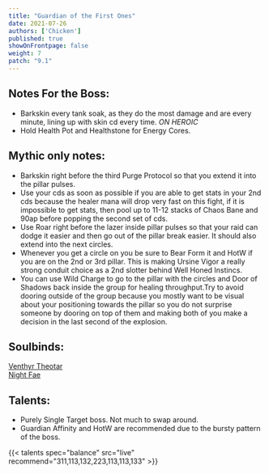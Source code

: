 ```yaml
---
title: "Guardian of the First Ones"
date: 2021-07-26
authors: ['Chicken']
published: true
showOnFrontpage: false
weight: 7
patch: "9.1"
---
```



## Notes For the Boss:
- Barkskin every tank soak, as they do the most damage and are every minute, lining up with skin cd every time. *ON HEROIC*
- Hold Health Pot and Healthstone for Energy Cores.

## Mythic only notes:
- Barkskin right before the third Purge Protocol so that you extend it into the pillar pulses.
- Use your cds as soon as possible if you are able to get stats in your 2nd cds because the healer mana will drop very fast on this fight, if it is impossible to get stats, then pool up to 11-12 stacks of Chaos Bane and 90ap before popping the second set of cds.
- Use Roar right before the lazer inside pillar pulses so that your raid can dodge it easier and then go out of the pillar break easier. It should also extend into the next circles.
- Whenever you get a circle on you be sure to Bear Form it and HotW if you are on the 2nd or 3rd pillar. This is making Ursine Vigor a really strong conduit choice as a 2nd slotter behind Well Honed Instincs.
- You can use Wild Charge to go to the pillar with the circles and Door of Shadows back inside the group for healing throughput.Try to avoid dooring outside of the group because you mostly want to be visual about your positioning towards the pillar so you do not surprise someone by dooring on top of them and making both of you make a decision in the last second of the explosion.

## Soulbinds:
[Venthyr Theotar](https://ptr.wowhead.com/soulbind-calc/venthyr/theotar-the-mad-duke/druid/AwCWb74CBTUgCBU1yggSBTWHCCUy4ggjBTJJCBV2AAg1MjwI)
<br>[Night Fae](https://ptr.wowhead.com/soulbind-calc/night-fae/niya/druid/AwCW5b4CBTXKCCU1IAgTBTXGCBUy5AglMuIIIhUySQglMjwI)

## Talents:

- Purely Single Target boss. Not much to swap around. 
- Guardian Affinity and HotW are recommended due to the bursty pattern of the boss.



{{< talents spec="balance" src="live" recommend="311,113,132,223,113,113,133" >}}


